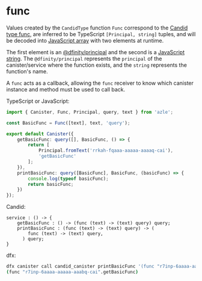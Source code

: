 # func

Values created by the `CandidType` function `Func` correspond to the [Candid type func](https://internetcomputer.org/docs/current/references/candid-ref#type-func---), are inferred to be TypeScript `[Principal, string]` tuples, and will be decoded into [JavaScript array](https://developer.mozilla.org/en-US/docs/Web/JavaScript/Reference/Global_Objects/Array) with two elements at runtime.

The first element is an [@dfinity/principal](https://www.npmjs.com/package/@dfinity/principal) and the second is a [JavaScript string](https://developer.mozilla.org/en-US/docs/Web/JavaScript/Reference/Global_Objects/String). The `@dfinity/principal` represents the `principal` of the canister/service where the function exists, and the `string` represents the function's name.

A `func` acts as a callback, allowing the `func` receiver to know which canister instance and method must be used to call back.

TypeScript or JavaScript:

```typescript
import { Canister, Func, Principal, query, text } from 'azle';

const BasicFunc = Func([text], text, 'query');

export default Canister({
    getBasicFunc: query([], BasicFunc, () => {
        return [
            Principal.fromText('rrkah-fqaaa-aaaaa-aaaaq-cai'),
            'getBasicFunc'
        ];
    }),
    printBasicFunc: query([BasicFunc], BasicFunc, (basicFunc) => {
        console.log(typeof basicFunc);
        return basicFunc;
    })
});
```

Candid:

```
service : () -> {
    getBasicFunc : () -> (func (text) -> (text) query) query;
    printBasicFunc : (func (text) -> (text) query) -> (
        func (text) -> (text) query,
      ) query;
}
```

dfx:

```bash
dfx canister call candid_canister printBasicFunc '(func "r7inp-6aaaa-aaaaa-aaabq-cai".getBasicFunc)'
(func "r7inp-6aaaa-aaaaa-aaabq-cai".getBasicFunc)
```
